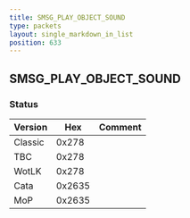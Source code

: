 ```yaml
---
title: SMSG_PLAY_OBJECT_SOUND
type: packets
layout: single_markdown_in_list
position: 633
---
```


## SMSG_PLAY_OBJECT_SOUND

### Status

Version    | Hex        | Comment
---------- | ---------- | ---------- 
Classic    | 0x278      | 
TBC        | 0x278      | 
WotLK      | 0x278      | 
Cata       | 0x2635     | 
MoP        | 0x2635     | 
